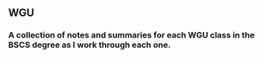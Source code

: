 <h2>WGU</h2>

### A collection of notes and summaries for each WGU class in the BSCS degree as I work through each one.
